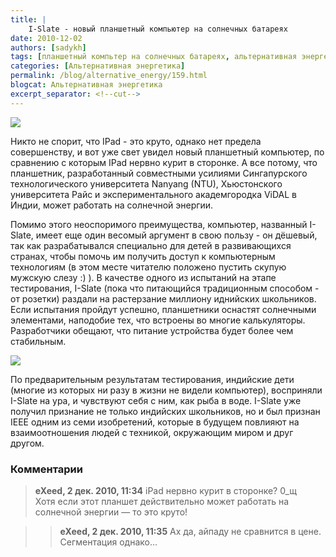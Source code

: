 ```yaml
---
title: |
    I-Slate - новый планшетный компьютер на солнечных батареях
date: 2010-12-02
authors: [sadykh]
tags: [планшетный компьтер на солнечных батареях, альтернативная энергетика, солнечная энергия, солнечные элементы, гаджеты, ipad, i-slate, индия, развивающиеся страны, дети]
categories: [Альтернативная энергетика]
permalink: /blog/alternative_energy/159.html
blogcat: Альтернативная энергетика
excerpt_separator: <!--cut-->
---
```



![](http://itw66.ru/uploads/images/00/00/05/2010/12/02/7bcba8.jpg)


Никто не спорит, что IPad - это круто, однако нет предела совершенству, и вот уже свет увидел 
новый планшетный компьютер, по сравнению с которым IPad нервно курит в сторонке. А все потому, что планшетник, разработанный совместными усилиями Сингапурского технологического университета Nanyang (NTU), Хьюстонского университета Райс и экспериментального академгородка ViDAL в Индии, может работать на солнечной энергии. 


<!--cut-->


Помимо этого неоспоримого преимущества, компьютер, названный I-Slate, имеет еще один весомый аргумент в свою пользу - он дёшевый, так как разрабатывался специально для детей в развивающихся странах, чтобы помочь им получить доступ к компьютерным технологиям (в этом месте читателю положено пустить скупую мужскую слезу :) ).
В качестве одного из испытаний на этапе тестирования, I-Slate (пока что питающийся традиционным способом - от розетки) раздали на растерзание миллиону иднийских школьников. Если испытания пройдут успешно, планшетники оснастят солнечными элементами, наподобие тех, что встроены во многие калькуляторы. Разработчики обещают, что питание устройства будет более чем стабильным.


![](http://itw66.ru/uploads/images/00/00/05/2010/12/02/622c1e.jpg)


По предварительным результатам тестирования, индийские дети (многие из которых ни разу в жизни не видели компьютер), восприняли I-Slate на ура, и чувствуют себя с ним, как рыба в воде.
I-Slate уже получил признание не только индийских школьников, но и был признан IEEE одним из семи изобретений, которые в будущем повлияют на взаимоотношения людей с техникой, окружающим миром и друг другом.

### Комментарии

> **eXeed, 2 дек. 2010, 11:34**
> iPad нервно курит в сторонке? 0_щ<br/>
Хотя если этот планшет действительно может работать на солнечной энергии — то это круто!

>> **eXeed, 2 дек. 2010, 11:35**
>> Ах да, айпаду не сравнится в цене. Сегментация однако…
